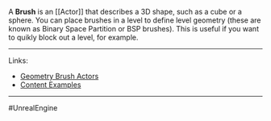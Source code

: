 A **Brush** is an [[Actor]] that describes a 3D shape, such as a cube or a sphere. You can place brushes in a level to define level geometry (these are known as Binary Space Partition or BSP brushes). This is useful if you want to quikly block out a level, for example.

---
Links:
- [Geometry Brush Actors](https://dev.epicgames.com/documentation/en-us/unreal-engine/geometry-brush-actors-in-unreal-engine)
- [Content Examples](https://dev.epicgames.com/documentation/en-us/unreal-engine/content-examples-sample-project-for-unreal-engine)
---
#UnrealEngine